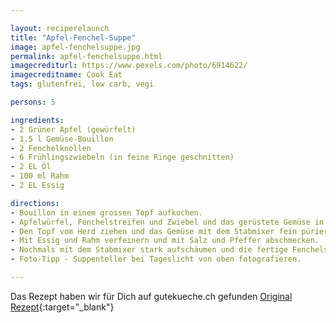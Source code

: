 ```yaml
---

layout: reciperelaunch
title: "Apfel-Fenchel-Suppe"
image: apfel-fenchelsuppe.jpg
permalink: apfel-fenchelsuppe.html
imagecrediturl: https://www.pexels.com/photo/6914622/
imagecreditname: Cook Eat
tags: glutenfrei, low carb, vegi

persons: 5

ingredients:
- 2 Grüner Apfel (gewürfelt)
- 1.5 l Gemüse-Bouillon
- 2 Fenchelknollen
- 6 Frühlingszwiebeln (in feine Ringe geschnitten)
- 2 EL Öl
- 100 ml Rahm
- 2 EL Essig

directions:
- Bouillon in einem grossen Topf aufkochen. 
- Apfelwürfel, Fenchelstreifen und Zwiebel und das gerüstete Gemüse in einer Pfanne mit Öl für ca. 5 Min. leicht andünsten, danach aus der Pfanne in den Bouillon füllen und aufkochen lassen. Abgedeckt für die nächsten ca. 20 Min. köcheln lassen, bis der Fenchel gar ist.
- Den Topf vom Herd ziehen und das Gemüse mit dem Stabmixer fein pürieren.
- Mit Essig und Rahm verfeinern und mit Salz und Pfeffer abschmecken.
- Nochmals mit dem Stabmixer stark aufschäumen und die fertige Fenchelsuppe mit Apfelstreifen anrichten.
- Foto-Tipp - Suppenteller bei Tageslicht von oben fotografieren.

---
```


Das Rezept haben wir für Dich auf gutekueche.ch gefunden [Original Rezept](
https://www.gutekueche.ch/fenchelsuppe-mit-apfel-rezept-16206){:target="_blank"}